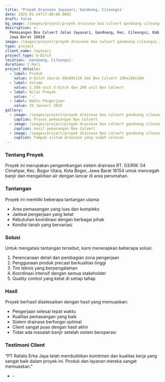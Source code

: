 ```yaml
---
title: 'Proyek Drainase Jayasari, Gandoang, Cileungsi'
date: 2025-01-24T17:00:00.000Z
draft: false
bg_image: /images/project/proyek drainase box culvert gandoang cileungsi.jpeg
description: >-
  Pemasangan Box Culvert Jalan Jayasari, Gandoang, Kec. Cileungsi, Kab. Bogor,
  Jawa Barat 16820
image: /images/project/proyek drainase box culvert gandoang cileungsi.jpeg
type: project
client_name: Jayasari
project_type: U-Ditch
location: 'Gandoang, Cileungsi'
duration: 2 Hari
project_details:
  - label: Produk
    value: U-Ditch ukuran 60x60x120 dan Box Culvert 100x100x100
  - label: Volume
    value: 1.500 unit U-Ditch dan 200 unit Box Culvert
  - label: Nilai Proyek
    value: '-'
  - label: Waktu Pengerjaan
    value: 25 Januari 2025
gallery:
  - image: /images/project/proyek drainase box culvert gandoang cileungsi.jpeg
    caption: Proses pemasangan Box Culvert
  - image: /images/project/proyek drainase box culvert gandoang cileungsi.jpeg
    caption: Hasil pemasangan Box Culvert
  - image: /images/project/proyek drainase box culvert gandoang cileungsi.jpeg
    caption: Tampak sistem drainase yang sudah selesai
---
```


### Tentang Proyek

Proyek ini merupakan pengembangan sistem drainase RT. 03/RW. 04 Cimahpar, Kec. Bogor Utara, Kota Bogor, Jawa Barat 16154 untuk mencegah banjir dan mengalirkan air dengan lancar di area perumahan.

### Tantangan

Proyek ini memiliki beberapa tantangan utama:

* Area pemasangan yang luas dan kompleks
* Jadwal pengerjaan yang ketat
* Kebutuhan koordinasi dengan berbagai pihak
* Kondisi tanah yang bervariasi

### Solusi

Untuk mengatasi tantangan tersebut, kami menerapkan beberapa solusi:

1. Perencanaan detail dan pembagian zona pengerjaan
2. Penggunaan produk precast berkualitas tinggi
3. Tim teknis yang berpengalaman
4. Koordinasi intensif dengan semua stakeholder
5. Quality control yang ketat di setiap tahap

### Hasil

Proyek berhasil diselesaikan dengan hasil yang memuaskan:

* Pengerjaan selesai tepat waktu
* Kualitas pemasangan yang baik
* Sistem drainase berfungsi optimal
* Client sangat puas dengan hasil akhir
* Tidak ada masalah banjir setelah sistem beroperasi

### Testimoni Client

"PT Rafalis Erha Jaya telah membuktikan komitmen dan kualitas kerja yang sangat baik dalam proyek ini. Produk dan layanan mereka sangat memuaskan."

* \-
